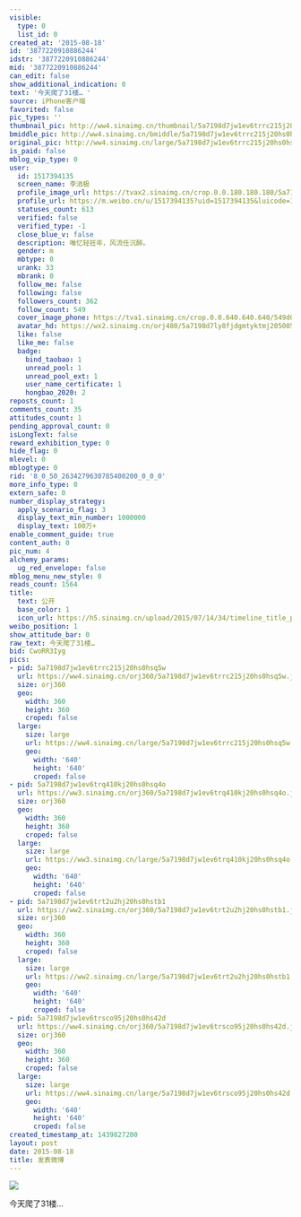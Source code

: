 ```yaml
---
visible:
  type: 0
  list_id: 0
created_at: '2015-08-18'
id: '3877220910886244'
idstr: '3877220910886244'
mid: '3877220910886244'
can_edit: false
show_additional_indication: 0
text: '今天爬了31楼… '
source: iPhone客户端
favorited: false
pic_types: ''
thumbnail_pic: http://ww4.sinaimg.cn/thumbnail/5a7198d7jw1ev6trrc215j20hs0hsq5w.jpg
bmiddle_pic: http://ww4.sinaimg.cn/bmiddle/5a7198d7jw1ev6trrc215j20hs0hsq5w.jpg
original_pic: http://ww4.sinaimg.cn/large/5a7198d7jw1ev6trrc215j20hs0hsq5w.jpg
is_paid: false
mblog_vip_type: 0
user:
  id: 1517394135
  screen_name: 李消极
  profile_image_url: https://tvax2.sinaimg.cn/crop.0.0.180.180.180/5a7198d7ly8fjdgmtyktmj20500500so.jpg?KID=imgbed,tva&Expires=1606399523&ssig=hJw%2BDa0H3c
  profile_url: https://m.weibo.cn/u/1517394135?uid=1517394135&luicode=10000011&lfid=2304131517394135_-_WEIBO_SECOND_PROFILE_WEIBO
  statuses_count: 613
  verified: false
  verified_type: -1
  close_blue_v: false
  description: 唯忆轻狂年，风流任沉醉。
  gender: m
  mbtype: 0
  urank: 33
  mbrank: 0
  follow_me: false
  following: false
  followers_count: 362
  follow_count: 549
  cover_image_phone: https://tva1.sinaimg.cn/crop.0.0.640.640.640/549d0121tw1egm1kjly3jj20hs0hsq4f.jpg
  avatar_hd: https://wx2.sinaimg.cn/orj480/5a7198d7ly8fjdgmtyktmj20500500so.jpg
  like: false
  like_me: false
  badge:
    bind_taobao: 1
    unread_pool: 1
    unread_pool_ext: 1
    user_name_certificate: 1
    hongbao_2020: 2
reposts_count: 1
comments_count: 35
attitudes_count: 1
pending_approval_count: 0
isLongText: false
reward_exhibition_type: 0
hide_flag: 0
mlevel: 0
mblogtype: 0
rid: '8_0_50_2634279630785400200_0_0_0'
more_info_type: 0
extern_safe: 0
number_display_strategy:
  apply_scenario_flag: 3
  display_text_min_number: 1000000
  display_text: 100万+
enable_comment_guide: true
content_auth: 0
pic_num: 4
alchemy_params:
  ug_red_envelope: false
mblog_menu_new_style: 0
reads_count: 1564
title:
  text: 公开
  base_color: 1
  icon_url: https://h5.sinaimg.cn/upload/2015/07/14/34/timeline_title_public_default.png
weibo_position: 1
show_attitude_bar: 0
raw_text: 今天爬了31楼… ​​​
bid: CwoRR3Iyg
pics:
- pid: 5a7198d7jw1ev6trrc215j20hs0hsq5w
  url: https://ww4.sinaimg.cn/orj360/5a7198d7jw1ev6trrc215j20hs0hsq5w.jpg
  size: orj360
  geo:
    width: 360
    height: 360
    croped: false
  large:
    size: large
    url: https://ww4.sinaimg.cn/large/5a7198d7jw1ev6trrc215j20hs0hsq5w.jpg
    geo:
      width: '640'
      height: '640'
      croped: false
- pid: 5a7198d7jw1ev6trq410kj20hs0hsq4o
  url: https://ww3.sinaimg.cn/orj360/5a7198d7jw1ev6trq410kj20hs0hsq4o.jpg
  size: orj360
  geo:
    width: 360
    height: 360
    croped: false
  large:
    size: large
    url: https://ww3.sinaimg.cn/large/5a7198d7jw1ev6trq410kj20hs0hsq4o.jpg
    geo:
      width: '640'
      height: '640'
      croped: false
- pid: 5a7198d7jw1ev6trt2u2hj20hs0hstb1
  url: https://ww2.sinaimg.cn/orj360/5a7198d7jw1ev6trt2u2hj20hs0hstb1.jpg
  size: orj360
  geo:
    width: 360
    height: 360
    croped: false
  large:
    size: large
    url: https://ww2.sinaimg.cn/large/5a7198d7jw1ev6trt2u2hj20hs0hstb1.jpg
    geo:
      width: '640'
      height: '640'
      croped: false
- pid: 5a7198d7jw1ev6trsco95j20hs0hs42d
  url: https://ww4.sinaimg.cn/orj360/5a7198d7jw1ev6trsco95j20hs0hs42d.jpg
  size: orj360
  geo:
    width: 360
    height: 360
    croped: false
  large:
    size: large
    url: https://ww4.sinaimg.cn/large/5a7198d7jw1ev6trsco95j20hs0hs42d.jpg
    geo:
      width: '640'
      height: '640'
      croped: false
created_timestamp_at: 1439827200
layout: post
date: 2015-08-18
title: 发表微博
---
```


![](https://image.baidu.com/search/down?url=http://ww4.sinaimg.cn/large/5a7198d7jw1ev6trrc215j20hs0hsq5w.jpg)

今天爬了31楼… 

